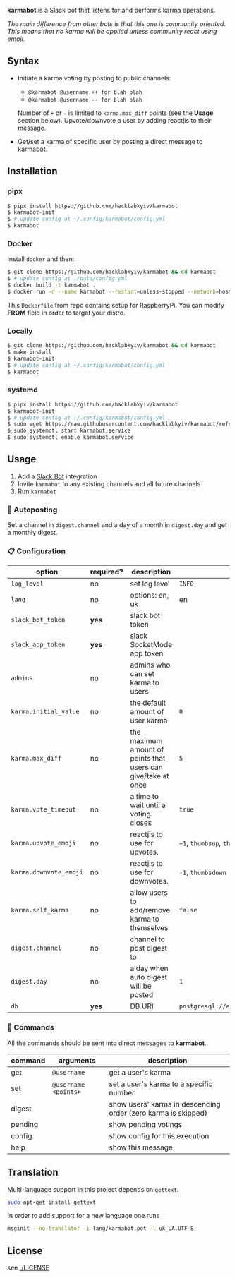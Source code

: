 
**karmabot** is a Slack bot that listens for and performs karma operations.

*The main difference from other bots is that this one is community oriented.
This means that no karma will be applied unless community react using emoji.*

## Syntax

- Initiate a karma voting by posting to public channels:
  - `@karmabot @username ++ for blah blah`
  - `@karmabot @username -- for blah blah`

  Number of `+` or `-` is limited to `karma.max_diff` points (see the **Usage** section below).
  Upvote/downvote a user by adding reactjis to their message.

- Get/set a karma of specific user by posting a direct message to karmabot.

## Installation

### pipx

```sh
$ pipx install https://github.com/hacklabkyiv/karmabot
$ karmabot-init
$ # update config at ~/.config/karmabot/config.yml
$ karmabot
```

### Docker

Install `docker` and then:

```sh
$ git clone https://github.com/hacklabkyiv/karmabot && cd karmabot
$ # update config at ./data/config.yml
$ docker build -t karmabot .
$ docker run -d --name karmabot --restart=unless-stopped --network=host -it karmabot
```

This `Dockerfile` from repo contains setup for RaspberryPi.
You can modify **FROM** field in order to target your distro.

### Locally

```sh
$ git clone https://github.com/hacklabkyiv/karmabot && cd karmabot
$ make install
$ karmabot-init
$ # update config at ~/.config/karmabot/config.yml
$ karmabot
```

### systemd

```sh
$ pipx install https://github.com/hacklabkyiv/karmabot
$ karmabot-init
$ # update config at ~/.config/karmabot/config.yml
$ sudo wget https://raw.githubusercontent.com/hacklabkyiv/karmabot/refs/heads/main/systemd/karmabot.service -o /etc/systemd/system/karmabot.service
$ sudo systemctl start karmabot.service
$ sudo systemctl enable karmabot.service
```


## Usage

1. Add a [Slack Bot](https://api.slack.com/bot-users) integration
2. Invite `karmabot` to any existing channels and all future channels
3. Run `karmabot`

### 📆 Autoposting

Set a channel in `digest.channel` and a day of a month in `digest.day` and get a monthly digest.


### 📋 Configuration

| option                      | required? | description                              | default                          |
| --------------------------- | --------- | ---------------------------------------- | -------------------------------- |
| `log_level`                 | no        | set log level                            | `INFO`                           |
| `lang`                  | no        | options: en, uk                          | en                               |
| `slack_bot_token`           | **yes**   | slack bot token                          |                                  |
| `slack_app_token`           | **yes**   | slack SocketMode app token                          |                                  |
| `admins`                | no        | admins who can set karma to users        |                                  |
| `karma.initial_value`       | no        | the default amount of user karma         | `0`                              |
| `karma.max_diff`            | no        | the maximum amount of points that users can give/take at once | `5`         |
| `karma.vote_timeout`        | no        | a time to wait until a voting closes     | `true`                           |
| `karma.upvote_emoji`        | no        | reactjis to use for upvotes.             | `+1`, `thumbsup`, `thumbsup_all` |
| `karma.downvote_emoji`      | no        | reactjis to use for downvotes.           | `-1`, `thumbsdown`               |
| `karma.self_karma`          | no        | allow users to add/remove karma to themselves | `false`                     |
| `digest.channel`         | no        | channel to post digest to                |                                  |
| `digest.day`             | no        | a day when auto digest will be posted    | `1`                              |
| `db`                   | **yes**        | DB URI | `postgresql://admin:qwe123@localhost:5432/mydb`    |


### 📖 Commands

All the commands should be sent into direct messages to **karmabot**.

| command   | arguments                       | description                             |
| --------- | ------------------------------- | --------------------------------------- |
| get       | `@username`                     | get a user's karma                      |
| set       | `@username <points>`            | set a user's karma to a specific number |
| digest    |                                 | show users' karma in descending order (zero karma is skipped)|
| pending   |                                 | show pending votings                    |
| config    |                                 | show config for this execution          |
| help      |                                 | show this message                       |


## Translation

Multi-language support in this project depends on `gettext`.

```sh
sudo apt-get install gettext
```

In order to add support for a new language one runs

```sh
msginit --no-translator -i lang/karmabot.pot -l uk_UA.UTF-8
```

## License

see [./LICENSE](/LICENSE)
